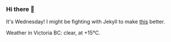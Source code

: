 ### Hi there :wave:

It's Wednesday! I might be fighting with Jekyll to make [this](https://swissclubtoronto.ca) better.

Weather in Victoria BC: clear, at +15°C.
